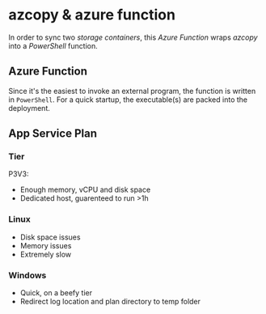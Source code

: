 # azcopy & azure function

In order to sync two _storage containers_, this _Azure Function_ wraps _azcopy_ into a _PowerShell_ function.

## Azure Function

Since it's the easiest to invoke an external program, the function is written in `PowerShell`. For a quick startup, the executable(s) are packed into the deployment.

## App Service Plan

### Tier

P3V3: 
* Enough memory, vCPU and disk space
* Dedicated host, guarenteed to run >1h

### Linux

* Disk space issues
* Memory issues
* Extremely slow

### Windows

* Quick, on a beefy tier
* Redirect log location and plan directory to temp folder